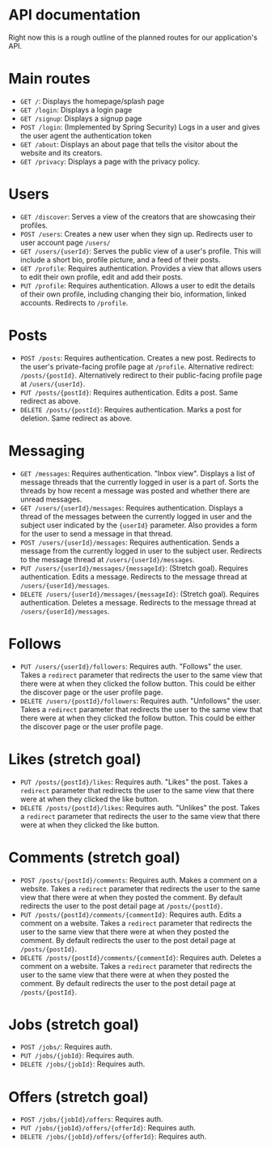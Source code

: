 # API documentation

Right now this is a rough outline of the planned routes for our application's API.

# Main routes

- `GET /`: Displays the homepage/splash page
- `GET /login`: Displays a login page
- `GET /signup`: Displays a signup page
- `POST /login`: (Implemented by Spring Security) Logs in a user and gives the user agent the authentication token
- `GET /about`: Displays an about page that tells the visitor about the website and its creators.
- `GET /privacy`: Displays a page with the privacy policy.

# Users

- `GET /discover`: Serves a view of the creators that are showcasing their profiles.
- `POST /users`: Creates a new user when they sign up. Redirects user to user account page `/users/`
- `GET /users/{userId}`: Serves the public view of a user's profile. This will include a short bio, profile picture, and a feed of their posts.
- `GET /profile`: Requires authentication. Provides a view that allows users to edit their own profile, edit and add their posts.
- `PUT /profile`: Requires authentication. Allows a user to edit the details of their own profile, including changing their bio, information, linked accounts. Redirects to `/profile`.

# Posts

- `POST /posts`: Requires authentication. Creates a new post. Redirects to the user's private-facing profile page at `/profile`. Alternative redirect: `/posts/{postId}`. Alternatively redirect to their public-facing profile page at `/users/{userId}`.
- `PUT /posts/{postId}`: Requires authentication. Edits a post. Same redirect as above.
- `DELETE /posts/{postId}`: Requires authentication. Marks a post for deletion. Same redirect as above.

# Messaging

- `GET /messages`: Requires authentication. "Inbox view". Displays a list of message threads that the currently logged in user is a part of. Sorts the threads by how recent a message was posted and whether there are unread messages.
- `GET /users/{userId}/messages`: Requires authentication. Displays a thread of the messages between the currently logged in user and the subject user indicated by the `{userId}` parameter. Also provides a form for the user to send a message in that thread.
- `POST /users/{userId}/messages`: Requires authentication. Sends a message from the currently logged in user to the subject user. Redirects to the message thread at `/users/{userId}/messages`.
- `PUT /users/{userId}/messages/{messageId}`: (Stretch goal). Requires authentication. Edits a message. Redirects to the message thread at `/users/{userId}/messages`.
- `DELETE /users/{userId}/messages/{messageId}`: (Stretch goal). Requires authentication. Deletes a message. Redirects to the message thread at `/users/{userId}/messages`.

# Follows

- `PUT /users/{userId}/followers`: Requires auth. "Follows" the user. Takes a `redirect` parameter that redirects the user to the same view that there were at when they clicked the follow button. This could be either the discover page or the user profile page.
- `DELETE /users/{postId}/followers`: Requires auth. "Unfollows" the user. Takes a `redirect` parameter that redirects the user to the same view that there were at when they clicked the follow button. This could be either the discover page or the user profile page.

# Likes (stretch goal)

- `PUT /posts/{postId}/likes`: Requires auth. "Likes" the post. Takes a `redirect` parameter that redirects the user to the same view that there were at when they clicked the like button.
- `DELETE /posts/{postId}/likes`: Requires auth. "Unlikes" the post. Takes a `redirect` parameter that redirects the user to the same view that there were at when they clicked the like button.

# Comments (stretch goal)

- `POST /posts/{postId}/comments`: Requires auth. Makes a comment on a website. Takes a `redirect` parameter that redirects the user to the same view that there were at when they posted the comment. By default redirects the user to the post detail page at `/posts/{postId}`.
- `PUT /posts/{postId}/comments/{commentId}`: Requires auth. Edits a comment on a website. Takes a `redirect` parameter that redirects the user to the same view that there were at when they posted the comment. By default redirects the user to the post detail page at `/posts/{postId}`.
- `DELETE /posts/{postId}/comments/{commentId}`: Requires auth. Deletes a comment on a website. Takes a `redirect` parameter that redirects the user to the same view that there were at when they posted the comment. By default redirects the user to the post detail page at `/posts/{postId}`.

# Jobs (stretch goal)

- `POST /jobs/`: Requires auth.
- `PUT /jobs/{jobId}`: Requires auth.
- `DELETE /jobs/{jobId}`: Requires auth.

# Offers (stretch goal)

- `POST /jobs/{jobId}/offers`: Requires auth.
- `PUT /jobs/{jobId}/offers/{offerId}`: Requires auth.
- `DELETE /jobs/{jobId}/offers/{offerId}`: Requires auth.
